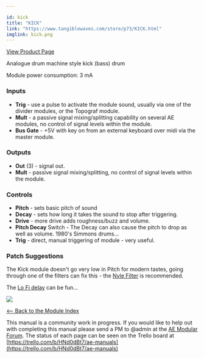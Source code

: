 ```yaml
---

id: kick
title: "KICK"
link: "https://www.tangiblewaves.com/store/p73/KICK.html"
imglink: kick.png
---
```



[View Product Page](https://www.tangiblewaves.com/store/p73/KICK.html)

Analogue drum machine style kick (bass) drum

Module power consumption: 3 mA

### Inputs

*   **Trig** - use a pulse to activate the module sound, usually via one of the divider modules, or the Topograf module.
*   **Mult** - a passive signal mixing/splitting capability on several AE modules, no control of signal levels within the module.
*   **Bus Gate** - +5V with key on from an external keyboard over midi via the master module.

### Outputs

*   **Out** (3) - signal out.
*   **Mult** - passive signal mixing/splitting, no control of signal levels within the module.

### Controls

*   **Pitch** - sets basic pitch of sound
*   **Decay** - sets how long it takes the sound to stop after triggering.
*   **Drive** - more drive adds roughness/buzz and volume.
*   **Pitch Decay** Switch - The Decay can also cause the pitch to drop as well as volume. 1980's Simmons drums...
*   **Trig** - direct, manual triggering of module - very useful.

### Patch Suggestions

The Kick module doesn't go very low in Pitch for modern tastes, going through one of the filters can fix this - the [Nyle Filter](https://wiki.aemodular.com/pmwiki.php/AeManual/NYLEFILTER) is recommended.

The [Lo Fi delay](https://wiki.aemodular.com/pmwiki.php/AeManual/DELAY) can be fun...

[![](/images/th00---kick.png.jpg)](https://wiki.aemodular.com/uploads/AeManual/KICK/kick.png "kick")

[<-- Back to the Module Index](https://wiki.aemodular.com/pmwiki.php/AeManual/Modules)

This manual is a community work in progress. If you would like to help out with completing this manual please send a PM to @admin at the [AE Modular Forum](http://forum.aemodular.com). The status of each page can be seen on the Trello board at [https://trello.com/b/HNd0dBt7/ae-manuals](https://trello.com/b/HNd0dBt7/ae-manuals)